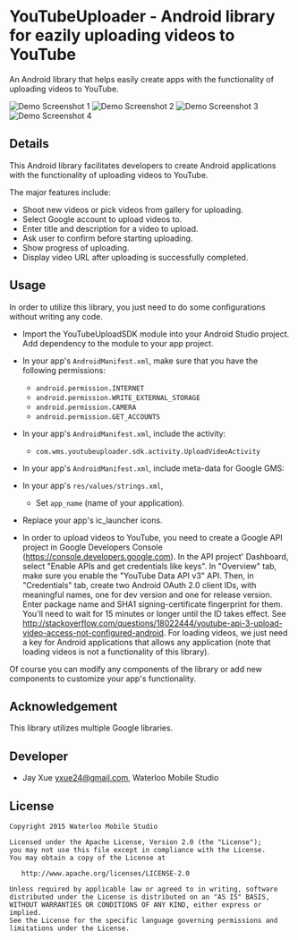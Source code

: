 # YouTubeUploader - Android library for eazily uploading videos to YouTube

An Android library that helps easily create apps with the functionality of uploading videos to YouTube.

![Demo Screenshot 1](https://github.com/jayxue/YouTubeUploader/blob/master/YouTubeUploaderSDK/res/raw/screenshot_1.png)
![Demo Screenshot 2](https://github.com/jayxue/YouTubeUploader/blob/master/YouTubeUploaderSDK/res/raw/screenshot_2.png)
![Demo Screenshot 3](https://github.com/jayxue/YouTubeUploader/blob/master/YouTubeUploaderSDK/res/raw/screenshot_3.png)
![Demo Screenshot 4](https://github.com/jayxue/YouTubeUploader/blob/master/YouTubeUploaderSDK/res/raw/screenshot_4.png)

Details
-------
This Android library facilitates developers to create Android applications with the functionality of uploading videos to YouTube.

The major features include:
* Shoot new videos or pick videos from gallery for uploading.
* Select Google account to upload videos to.
* Enter title and description for a video to upload.
* Ask user to confirm before starting uploading.
* Show progress of uploading.
* Display video URL after uploading is successfully completed.

Usage
-----

In order to utilize this library, you just need to do some configurations without writing any code.
* Import the YouTubeUploadSDK module into your Android Studio project. Add dependency to the module to your app project.
* In your app's ```AndroidManifest.xml```, make sure that you have the following permissions:
  * ```android.permission.INTERNET```
  * ```android.permission.WRITE_EXTERNAL_STORAGE```
  * ```android.permission.CAMERA```
  * ```android.permission.GET_ACCOUNTS```
* In your app's ```AndroidManifest.xml```, include the activity:
  * ```com.wms.youtubeuploader.sdk.activity.UploadVideoActivity```
* In your app's ```AndroidManifest.xml```, include meta-data for Google GMS:
		<meta-data
			android:name="com.google.android.gms.version"
			android:value="@integer/google_play_services_version" />

* In your app's ```res/values/strings.xml```,
  * Set ```app_name``` (name of your application).
* Replace your app's ic_launcher icons.
* In order to upload videos to YouTube, you need to create a Google API project in Google Developers Console (https://console.developers.google.com). In the API project' Dashboard, select "Enable APIs and get credentials like keys".
  In "Overview" tab, make sure you enable the "YouTube Data API v3" API. Then, in "Credentials" tab, create two Android OAuth 2.0 client IDs, with meaningful names, one for dev version and one for release version. Enter package name and SHA1 signing-certificate fingerprint for them.
  You'll need to wait for 15 minutes or longer until the ID takes effect. See http://stackoverflow.com/questions/18022444/youtube-api-3-upload-video-access-not-configured-android.
  For loading videos, we just need a key for Android applications that allows any application (note that loading videos is not a functionality of this library).
 
Of course you can modify any components of the library or add new components to customize your app's functionality.

Acknowledgement
---------------

This library utilizes multiple Google libraries.

Developer
---------
* Jay Xue <yxue24@gmail.com>, Waterloo Mobile Studio

License
-------

    Copyright 2015 Waterloo Mobile Studio

    Licensed under the Apache License, Version 2.0 (the "License");
    you may not use this file except in compliance with the License.
    You may obtain a copy of the License at

       http://www.apache.org/licenses/LICENSE-2.0

    Unless required by applicable law or agreed to in writing, software
    distributed under the License is distributed on an "AS IS" BASIS,
    WITHOUT WARRANTIES OR CONDITIONS OF ANY KIND, either express or implied.
    See the License for the specific language governing permissions and
    limitations under the License.
